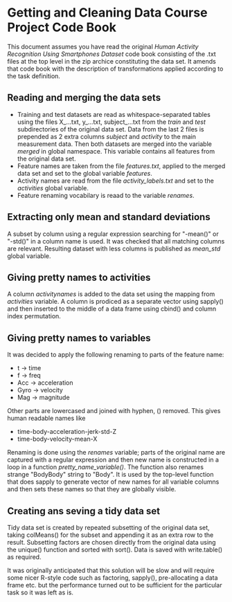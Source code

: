 # Getting and Cleaning Data Course Project Code Book

This document assumes you have read the original *Human Activity Recognition Using Smartphones Dataset*
code book consisting of the .txt files at the top level in the zip archice constituting the data set.
It amends that code book with the description of transformations applied according to the task definition.

## Reading and merging the data sets

- Training and test datasets are read as whitespace-separated tables using the files X_...txt, y_...txt, subject_...txt
from the *train* and *test* subdirectories of the original data set. Data from the last 2 files is prepended as 2
extra columns *subject* and *activity* to the main measurement data. Then both datasets are merged into the variable
*merged* in global namespace. This variable contains all features from the original data set. 
- Feature names are taken from the file *features.txt*, applied to the merged data set and set to the global
variable *features*.
- Activity names are read from the file *activity_labels.txt* and set to the *activities* global variable.
- Feature renaming vocabilary is reaad to the variable *renames*.

## Extracting only mean and standard deviations

A subset by column using a regular expression searching for "-mean()" or "-std()" in a column name is used. It was
checked that all matching columns are relevant. Resulting dataset with less columns is published as *mean_std* global
variable.

## Giving pretty names to activities

A column *activitynames* is added to the data set using the mapping from *activities* variable. A column is prodiced
as a separate vector using sapply() and then inserted to the middle of a data frame using cbind() and column index
permutation. 

## Giving pretty names to variables

It was decided to apply the following renaming to parts of the feature name:

- t -> time
- f -> freq
- Acc -> acceleration
- Gyro -> velocity
- Mag -> magnitude

Other parts are lowercased and joined with hyphen, () removed. This gives human readable names like

- time-body-acceleration-jerk-std-Z
- time-body-velocity-mean-X

Renaming is done using the *renames* variable; parts of the original name are captured with a regular expression and then
new name is constructed in a loop in a function *pretty_name_variable()*. The function also renames strange "BodyBody" string to "Body". It is used by the top-level function that does sapply to generate vector of new names for all variable columns and then 
sets these names so that they are globally visible.

## Creating ans seving a tidy data set

Tidy data set is created by repeated subsetting of the original data set, taking colMeans() for the subset and appending it
as an extra row to the result. Subsetting factors are chosen directly from the original data using the unique() function and
sorted with sort(). Data is saved with write.table() as required.

It was originally anticipated that this solution will be slow and will require some nicer R-style code such as factoring,
sapply(), pre-allocating a data frame etc. but the performance turned out to be sufficient for the particular task so it
was left as is.
